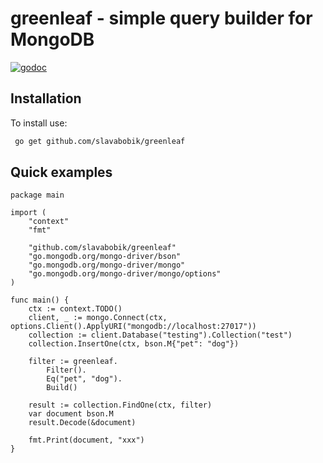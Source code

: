 # greenleaf - simple query builder for MongoDB

[![godoc](https://godoc.org/github.com/slavabobik/greenleaf?status.png)](https://godoc.org/github.com/slavabobik/greenleaf)
    

## Installation
To install use:

```bash
 go get github.com/slavabobik/greenleaf
```   


## Quick examples

```golang
package main

import (
	"context"
	"fmt"

	"github.com/slavabobik/greenleaf"
	"go.mongodb.org/mongo-driver/bson"
	"go.mongodb.org/mongo-driver/mongo"
	"go.mongodb.org/mongo-driver/mongo/options"
)

func main() {
	ctx := context.TODO()
	client, _ := mongo.Connect(ctx, options.Client().ApplyURI("mongodb://localhost:27017"))
	collection := client.Database("testing").Collection("test")
	collection.InsertOne(ctx, bson.M{"pet": "dog"})

	filter := greenleaf.
		Filter().
		Eq("pet", "dog").
		Build()

	result := collection.FindOne(ctx, filter)
	var document bson.M
	result.Decode(&document)

	fmt.Print(document, "xxx")
}

```